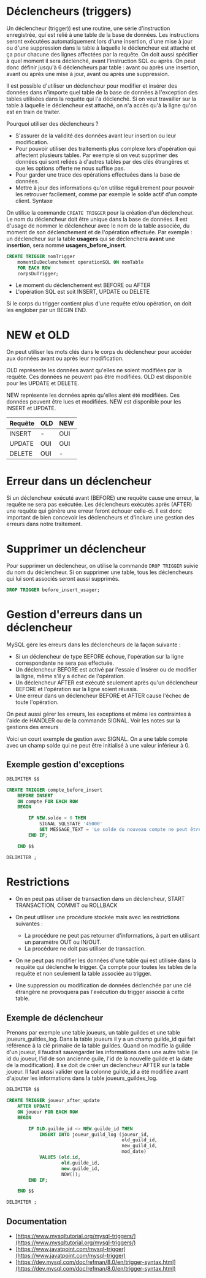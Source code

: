 # Déclencheurs (triggers)  

Un déclencheur (trigger)) est une routine, une série d'instruction enregistrée, qui est relié à une table de la base de données. Les instructions seront exécutées automatiquement lors d'une insertion, d'une mise à jour ou d'une suppression dans la table à laquelle le déclencheur est attaché et ça pour chacune des lignes affectées par la requête. On doit aussi spécifier à quel moment il sera déclenché, avant l'instruction SQL ou après. On peut donc définir jusqu'à 6 déclencheurs par table : avant ou après une insertion, avant ou après une mise à jour, avant ou après une suppression.

Il est possible d'utiliser un déclencheur pour modifier et insérer des données dans n'importe quel table de la base de données à l'exception des tables utilisées dans la requête qui l'a déclenché. Si on veut travailler sur la table à laquelle le déclencheur est attaché, on n'a accès qu'à la ligne qu'on est en train de traiter.

Pourquoi utiliser des déclencheurs ?

- S'assurer de la validité des données avant leur insertion ou leur modification.
- Pour pouvoir utiliser des traitements plus complexe lors d'opération qui affectent plusieurs tables. Par exemple si on veut supprimer des données qui sont reliées à d'autres tables par des clés étrangères et que les options offerte ne nous suffise pas.
- Pour garder une trace des opérations effectuées dans la base de données.
- Mettre à jour des informations qu'on utilise régulièrement pour pouvoir les retrouver facilement, comme par exemple le solde actif d'un compte client.
Syntaxe

On utilise la commande ```CREATE TRIGGER``` pour la création d'un déclencheur. Le nom du déclencheur doit être unique dans la base de données. Il est d'usage de nommer le déclencheur avec le nom de la table associée, du moment de son déclenchement et de l'opération effectuée. Par exemple :  un déclencheur sur la table __usagers__ qui se déclenchera __avant__ une __insertion__, sera nommé __usagers_before_insert__.

```sql
CREATE TRIGGER nomTrigger 
    momentDuDeclenchement operationSQL ON nomTable
    FOR EACH ROW
    corpsDuTrigger;
```

- Le moment du déclenchement est BEFORE ou AFTER
- L'opération SQL est soit INSERT, UPDATE ou DELETE

Si le corps du trigger contient plus d'une requête et/ou opération, on doit les englober par un BEGIN END.

# NEW et OLD

On peut utiliser les mots clés dans le corps du déclencheur pour accéder aux données avant ou après leur modification.

OLD représente les données avant qu'elles ne soient modifiées par la requête. Ces données ne peuvent pas être modifiées. OLD est disponible pour les UPDATE et DELETE.

NEW représente les données après qu'elles aient été modifiées. Ces données peuvent être lues et modifiées. NEW est disponible pour les INSERT et UPDATE.

| Requête | OLD | NEW |
|---------|-----|-----|
| INSERT  |  -  | OUI |
| UPDATE  | OUI | OUI |
| DELETE  | OUI |  -  |

# Erreur dans un déclencheur

Si un déclencheur exécuté avant (BEFORE) une requête cause une erreur, la requête ne sera pas exécutée. Les déclencheurs exécutés après (AFTER) une requête qui génère une erreur feront échouer celle-ci. Il est donc important de bien concevoir les déclencheurs et d'inclure une gestion des erreurs dans notre traitement.

# Supprimer un déclencheur

Pour supprimer un déclencheur, on utilise la commande ```DROP TRIGGER``` suivie du nom du déclencheur. Si on supprimer une table, tous les déclencheurs qui lui sont associés seront aussi supprimés.

```sql
DROP TRIGGER before_insert_usager;
```

# Gestion d'erreurs dans un déclencheur

MySQL gère les erreurs dans les déclencheurs de la façon suivante :

- Si un déclencheur de type BEFORE échoue, l'opération sur la ligne correspondante ne sera pas effectuée.
- Un déclencheur BEFORE est activé par l'essaie d'insérer ou de modifier la ligne, même s'il y a échec de l'opération.
- Un déclencheur AFTER est exécuté seulement après qu'un déclencheur BEFORE et l'opération sur la ligne soient réussis.
- Une erreur dans un déclencheur BEFORE et AFTER cause l'échec de toute l'opération.

On peut aussi gérer les erreurs, les exceptions et même les contraintes à l'aide de HANDLER ou de la commande SIGNAL. Voir les notes sur la gestions des erreurs

Voici un court exemple de gestion avec SIGNAL. On a une table compte avec un champ solde qui ne peut être initialisé à une valeur inférieur à 0.

## Exemple gestion d'exceptions

```sql
DELIMITER $$

CREATE TRIGGER compte_before_insert
    BEFORE INSERT
    ON compte FOR EACH ROW
    BEGIN

        IF NEW.solde < 0 THEN 
            SIGNAL SQLSTATE '45000' 
            SET MESSAGE_TEXT = 'Le solde du nouveau compte ne peut être négatif';
        END IF;

    END $$

DELIMITER ;
```

# Restrictions

- On en peut pas utiliser de transaction dans un déclencheur, START TRANSACTION, COMMIT ou ROLLBACK

- On peut utiliser une procédure stockée mais avec les restrictions suivantes :
	- La procédure ne peut pas retourner d'informations, à part en utilisant un paramètre OUT ou IN/OUT.
	- La procédure ne doit pas utiliser de transaction.
- On ne peut pas modifier les données d'une table qui est utilisée dans la requête qui déclenche le trigger. Ça compte pour toutes les tables de la requête et non seulement la table associée au trigger.
- Une suppression ou modification de données déclenchée par une clé étrangère ne provoquera pas l'exécution du trigger associé à cette table.

## Exemple de déclencheur

Prenons par exemple une table joueurs, un table guildes et une table joueurs_guildes_log. Dans la table joueurs il y a un champ guilde_id qui fait référence à la clé primaire de la table guildes. Quand on modifie la guilde d'un joueur, il faudrait sauvegarder les informations dans une autre table (le id du joueur, l'id de son ancienne guile, l'id de la nouvelle guilde et la date de la modification). Il se doit de créer un déclencheur AFTER sur la table joueur. Il faut  aussi valider que la colonne guilde_id a été modifiée avant d'ajouter les informations dans la table joueurs_guildes_log.


```sql
DELIMITER $$

CREATE TRIGGER joueur_after_update
    AFTER UPDATE
    ON joueur FOR EACH ROW
    BEGIN

        IF OLD.guilde_id <> NEW.guilde_id THEN 
            INSERT INTO joueur_guild_log (joueur_id, 
                                          old_guild_id, 
                                          new_guild_id, 
                                          mod_date)
            VALUES (old.id, 
                    old.guilde_id, 
                    new.guilde_id, 
                    NOW());
        END IF;

    END $$

DELIMITER ;
```

## Documentation

- [https://www.mysqltutorial.org/mysql-triggers/](https://www.mysqltutorial.org/mysql-triggers/)
- [https://www.javatpoint.com/mysql-trigger](https://www.javatpoint.com/mysql-trigger)  
- [https://dev.mysql.com/doc/refman/8.0/en/trigger-syntax.html](https://dev.mysql.com/doc/refman/8.0/en/trigger-syntax.html)